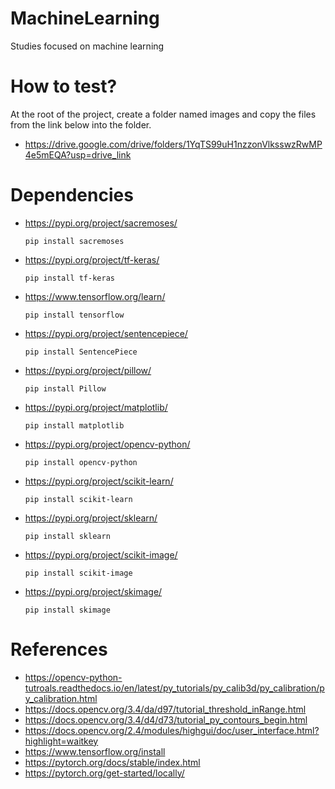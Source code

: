 # MachineLearning
Studies focused on machine learning

# How to test?
  At the root of the project, create a folder named images and copy the files from the link below into the folder.  

  * https://drive.google.com/drive/folders/1YqTS99uH1nzzonVlksswzRwMP4e5mEQA?usp=drive_link


# Dependencies

  * https://pypi.org/project/sacremoses/
    ```shell
    pip install sacremoses
    ```

  * https://pypi.org/project/tf-keras/   
    ```shell
    pip install tf-keras
    ```

  * https://www.tensorflow.org/learn/
    ```shell
    pip install tensorflow
    ```

  * https://pypi.org/project/sentencepiece/
    ```shell
    pip install SentencePiece
    ```

  * https://pypi.org/project/pillow/
    ```shell
    pip install Pillow
    ```

  * https://pypi.org/project/matplotlib/
    ```shell
    pip install matplotlib 
    ```
  * https://pypi.org/project/opencv-python/
    ```shell
    pip install opencv-python
    ```

  * https://pypi.org/project/scikit-learn/
    ```shell
    pip install scikit-learn 
    ```

  * https://pypi.org/project/sklearn/
    ```shell
    pip install sklearn
    ```

  * https://pypi.org/project/scikit-image/
    ```shell
    pip install scikit-image  
    ```

  * https://pypi.org/project/skimage/
    ```shell
    pip install skimage   
    ```

# References
 - https://opencv-python-tutroals.readthedocs.io/en/latest/py_tutorials/py_calib3d/py_calibration/py_calibration.html
 - https://docs.opencv.org/3.4/da/d97/tutorial_threshold_inRange.html
 - https://docs.opencv.org/3.4/d4/d73/tutorial_py_contours_begin.html
 - https://docs.opencv.org/2.4/modules/highgui/doc/user_interface.html?highlight=waitkey
 - https://www.tensorflow.org/install
 - https://pytorch.org/docs/stable/index.html
 - https://pytorch.org/get-started/locally/